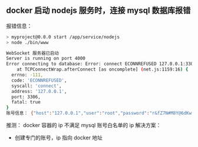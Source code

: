 ## docker 启动 nodejs 服务时，连接 mysql 数据库报错

报错信息：

```bash
> myproject@0.0.0 start /app/service/nodejs
> node ./bin/www

WebSocket 服务器已启动
Server is running on port 4000
Error connecting to database: Error: connect ECONNREFUSED 127.0.0.1:3306
    at TCPConnectWrap.afterConnect [as oncomplete] (net.js:1159:16) {
  errno: -111,
  code: 'ECONNREFUSED',
  syscall: 'connect',
  address: '127.0.0.1',
  port: 3306,
  fatal: true
}
账号信息： {"host":"127.0.0.1","user":"root","password":"r&fZ7N#M8Y@6dKwS","database":"user_database"}
```

推测： docker 容器的 ip 不满足 mysql 账号白名单的 ip
解决方案：

- 创建专门的账号，ip 指向 docker 地址

